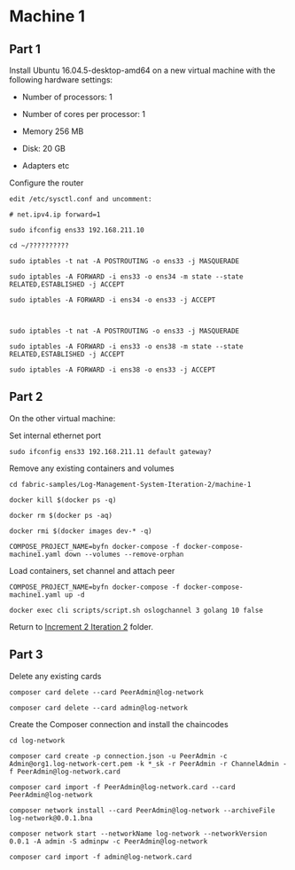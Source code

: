 # Machine 1

## Part 1

Install Ubuntu 16.04.5-desktop-amd64 on a new virtual machine with the following hardware settings:

- Number of processors: 1
- Number of cores per processor: 1
- Memory 256 MB
- Disk: 20 GB

- Adapters etc

Configure the router 

```
edit /etc/sysctl.conf and uncomment:

# net.ipv4.ip forward=1

sudo ifconfig ens33 192.168.211.10

cd ~/??????????

sudo iptables -t nat -A POSTROUTING -o ens33 -j MASQUERADE

sudo iptables -A FORWARD -i ens33 -o ens34 -m state --state RELATED,ESTABLISHED -j ACCEPT

sudo iptables -A FORWARD -i ens34 -o ens33 -j ACCEPT



sudo iptables -t nat -A POSTROUTING -o ens33 -j MASQUERADE

sudo iptables -A FORWARD -i ens33 -o ens38 -m state --state RELATED,ESTABLISHED -j ACCEPT

sudo iptables -A FORWARD -i ens38 -o ens33 -j ACCEPT
```

## Part 2

On the other virtual machine:

Set internal ethernet port

```
sudo ifconfig ens33 192.168.211.11 default gateway?
```

Remove any existing containers and volumes

```
cd fabric-samples/Log-Management-System-Iteration-2/machine-1

docker kill $(docker ps -q)

docker rm $(docker ps -aq)

docker rmi $(docker images dev-* -q)

COMPOSE_PROJECT_NAME=byfn docker-compose -f docker-compose-machine1.yaml down --volumes --remove-orphan
```

Load containers, set channel and attach peer

```
COMPOSE_PROJECT_NAME=byfn docker-compose -f docker-compose-machine1.yaml up -d

docker exec cli scripts/script.sh oslogchannel 3 golang 10 false
```
Return to [Increment 2 Iteration 2](../README.md) folder.

## Part 3

Delete any existing cards

```
composer card delete --card PeerAdmin@log-network

composer card delete --card admin@log-network
```

Create the Composer connection and install the chaincodes

```
cd log-network

composer card create -p connection.json -u PeerAdmin -c Admin@org1.log-network-cert.pem -k *_sk -r PeerAdmin -r ChannelAdmin -f PeerAdmin@log-network.card

composer card import -f PeerAdmin@log-network.card --card PeerAdmin@log-network

composer network install --card PeerAdmin@log-network --archiveFile log-network@0.0.1.bna

composer network start --networkName log-network --networkVersion 0.0.1 -A admin -S adminpw -c PeerAdmin@log-network

composer card import -f admin@log-network.card
```

